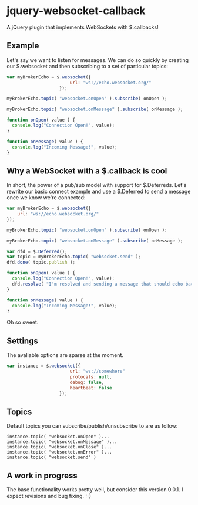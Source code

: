 # jquery-websocket-callback
A jQuery plugin that implements WebSockets with $.callbacks!

## Example
Let's say we want to listen for messages. We can do so quickly by creating our $.websocket and then subscribing to a set of particular topics:

```javascript
var myBrokerEcho = $.websocket({ 
                        url: "ws://echo.websocket.org/"
                    });

myBrokerEcho.topic( "websocket.onOpen" ).subscribe( onOpen );

myBrokerEcho.topic( "websocket.onMessage" ).subscribe( onMessage );

function onOpen( value ) {
  console.log("Connection Open!", value);
}

function onMessage( value ) {
  console.log("Incoming Message!", value);
}
```
## Why a WebSocket with a $.callback is cool
In short, the power of a pub/sub model with support for $.Deferreds. Let's rewrite our basic connect example and use a $.Deferred to send a message once we know we're connected:

```javascript
var myBrokerEcho = $.websocket({ 
    url: "ws://echo.websocket.org/"
});

myBrokerEcho.topic( "websocket.onOpen" ).subscribe( onOpen );

myBrokerEcho.topic( "websocket.onMessage" ).subscribe( onMessage );

var dfd = $.Deferred();
var topic = myBrokerEcho.topic( "websocket.send" );
dfd.done( topic.publish );

function onOpen( value ) {
  console.log("Connection Open!", value);
  dfd.resolve( "I'm resolved and sending a message that should echo back" );
}

function onMessage( value ) {
  console.log("Incoming Message!", value);
}
```
Oh so sweet.

## Settings
The avaliable options are sparse at the moment.

```javascript
var instance = $.websocket({ 
                        url: "ws://somewhere"
                        protocals: null,
                        debug: false,
                        heartbeat: false
                    });
```
## Topics
Default topics you can subscribe/publish/unsubscribe to are as follow:

```
instance.topic( "websocket.onOpen" )...
instance.topic( "websocket.onMessage" )...
instance.topic( "websocket.onClose" )...
instance.topic( "websocket.onError" )...
instance.topic( "websocket.send" )
```

## A work in progress
The base functionality works pretty well, but consider this version 0.0.1. I expect revisions and bug fixing. :-)
